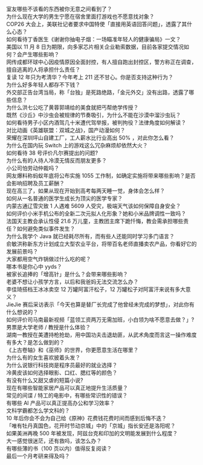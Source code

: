 室友哪些不该看的东西被你无意之间看到了？  
为什么现在大学的男生宁愿在宿舍里面打游戏也不愿意找对象？  
COP26 大会上，美联社记者要求中国特使「直接用英语回答问题」，透露了其什么心态？  
如何看待丁香医生《谢谢你抽电子烟：一场瞄准年轻人的健康骗局》一文？  
美国以 11 月 8 日为期限，向多家芯片相关企业勒索数据，目前各家提交情况如何？会产生哪些影响？  
网传成都环球中心因疫情原因全面封控，有人擅自跑出封控区，警方称正在调查，擅自逃离的人将承担什么责任？  
复读 12 年只为考清华？今年考上 211 还不甘心。你是否支持这种行为？  
为什么好多年轻人都存不下钱？  
外交部正告台湾当局，称「台独」是死路绝路，「金元外交」没有出路，透露了哪些信息？  
为什么洪七公吃了黄蓉郭靖给的美食就把丐帮绝学传授？  
既然《沙丘》中沙虫会被规律的节奏吸引，为什么不能在沙漠中溜沙虫玩？  
如何看待男子小区内酒驾几十米遭代驾举报，被判拘役？法律角度如何解读？  
对比动画《英雄联盟：双城之战》，国产动漫如何？  
荣耀在深圳坪山自建工厂，工人薪水比行业高出 50% ，对此你怎么看？  
为什么在国内玩 Switch 上的游戏这么冗杂麻烦却依然大火？  
如何看待 38 号评价凡尔赛提出的问题?  
为什么有的人待人冷漠无情反而朋友更多？  
小公司怕劳动仲裁吗？  
网友爆料称蚂蚁年底将公布实施 1055 工作制，如确定实施将带来哪些影响？是否会影响招聘及员工薪酬？  
现在高三了，如果从现在开始到高考每两天睡一觉，身体会怎么样？  
如何从一名普通的医学生成长为顶尖的医学专家？  
内蒙古通辽雪灾致 1 人遇难 5609 人受灾，极端天气该如何保障自身安全？  
如何评价小米手机公布的全新二次元拟人化形象？她和小米品牌调性一致吗？  
法国天主教会承认性侵 21.6 万儿童，主教团主席下跪忏悔，教会需承担哪些责任？如何避免类似事件发生？  
为什么我学个 Java 就已经耗尽所有，而有些人还能同时学习多门语言？  
俞敏洪称新东方计划成立大型农业平台，将带百名老师直播卖农产品，你看好它的发展前景吗？  
大家都用空气炸锅做过什么吃的呢？  
哪本书是你心中 yyds？  
被家长追捧的「增高针」是什么？会带来哪些影响？  
老婆不想让小孩学方言，以后和我爸妈无法交流怎么办？  
李佳琦搭档王冰冰卖空 12 万罐阿富汗松子，12 万罐松子对阿富汗来说有多大意义？  
JieJie 赛后采访表示「今天也算是替厂长完成了他曾经未完成的梦想」，对此你有什么想说的？  
如何评价司马南最新视频「蓝领工资两万无需加班，小白领为啥不愿意去做？」?  
男票是大学老师 / 教授是什么体验？  
湖南一教授在美遭持枪抢劫，用中国功夫击退劫匪，从武术角度而言这一操作难度有多大？是怎么做到的？  
《上古卷轴》和《巫师》的世界，你更愿意生活在哪里？  
为什么有的女生喜欢披着头发？  
为什么说银行科技岗是程序员最好的就业选择？  
冷黄皮该如何选择眼影、口红、腮红等的颜色？  
有没有什么又甜又虐的短篇小说?  
现在有哪些智能家居产品可以真正地提升生活质量？  
常见的间谍 / 特工的电影中，有哪些常识性的错误？  
有哪些 AI 产品可以真正提高办公和学习效率？  
文科学霸都怎么学文科的？  
10 年后你会不会为自己给《原神》花费钱花费时间而感到后悔不迭？  
「唯有牡丹真国色，花开时节动京城」中的「京城」指长安还是洛阳呢？  
如果美洲再晚 500 年被发现，阿兹台克和印加的文明能发展到什么程度？  
大一感觉很迷茫，还有救吗，该怎么办？  
有哪些薄的书（100 页以内）值得反复阅读？  
最后一个月考研来得及吗？  
